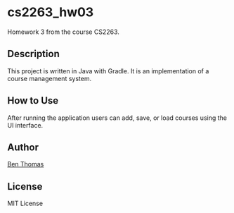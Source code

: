 # cs2263_hw03
Homework 3 from the course CS2263.

## Description
This project is written in Java with Gradle. It is an implementation of a course management system.

## How to Use
After running the application users can add, save, or load courses using the UI interface.

## Author
[Ben Thomas](https://github.com/TypeToSearch)

## License
MIT License
